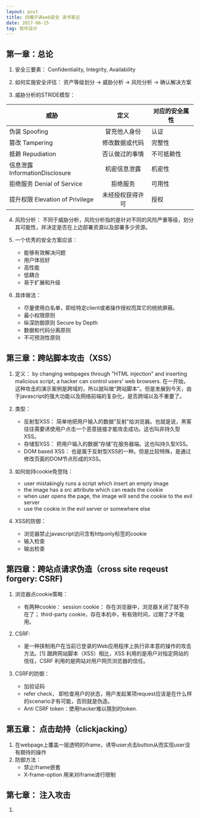 ```yaml
---
layout: post
title: 白帽子讲web安全 读书笔记
date: 2017-06-15
tag: 软件设计
---
```


## 第一章：总论

1. 安全三要素： Confidentiality, Integrity, Availability

2. 如何实施安全评估： 资产等级划分 -> 威胁分析 -> 风险分析 -> 确认解决方案

3. 威胁分析的STRIDE模型：

| 威胁          | 定义         | 对应的安全属性  |
| ------------- |:-------------:| ------|
| 伪装  Spoofing   | 冒充他人身份 | 认证    |
| 篡改  Tampering    | 修改数据或代码      |  完整性 |
| 抵赖  Repudiation      | 否认做过的事情      |  不可抵赖性 |
| 信息泄露 InformationDisclosure | 机密信息泄露 | 机密性 |
| 拒绝服务 Denial of Service     | 拒绝服务   | 可用性 |
| 提升权限 Elevation of Privilege | 未经授权获得许可 | 授权 |


4. 风险分析： 不同于威胁分析，风险分析指的是针对不同的风险严重等级，划分其可能性，并决定是否在上边部署资源以及部署多少资源。

5. 一个优秀的安全方案应该：
    * 能够有效解决问题
    * 用户体验好
    * 高性能
    * 低耦合
    * 易于扩展和升级

6. 具体做法：    
    * 尽量使用白名单，即给特定client或者操作授权而其它的统统屏蔽。
    * 最小权限原则
    * 纵深防御原则 Secure by Depth
    * 数据和代码分离原则
    * 不可预测性原则

## 第三章：跨站脚本攻击（XSS）

1. 定义： by changing webpages through "HTML injection" and inserting malicious script, a hacker can control users' web browsers. 在一开始，这种攻击的演示案例是跨域的，所以就叫做“跨站脚本”。但是发展到今天，由于javascript的强大功能以及网络前端的复杂化，是否跨域以及不重要了。

2. 类型：

    * 反射型XSS： 简单地把用户输入的数据"反射"给浏览器。也就是说，黑客往往需要诱使用户点击一个恶意链接才能攻击成功。这也叫非持久型XSS。
    * 存储型XSS： 把用户输入的数据“存储”在服务器端。这也叫持久型XSS。
    * DOM based XSS： 也是属于反射型XSS的一种。但是比较特殊，是通过修改页面的DOM节点形成的XSS。

3. 如何劫持cookie免登陆：
    * user mistakingly runs a script which insert an empty image
    * the image has a src attribute which can reads the cookie
    * when user opens the page, the image will send the cookie to the evil server
    * use the cookie in the evil server or somewhere else

4. XSS的防御：
    * 浏览器禁止javascript访问含有httponly标签的cookie
    * 输入检查
    * 输出检查

## 第四章：跨站点请求伪造（cross site reqeust forgery: CSRF)

1. 浏览器点cookie策略：
    * 有两种cookie： session cookie： 存在浏览器中，浏览器关闭了就不存在了； third-party cookie，存在本机中，有有效时间，过期了才不能用。

2. CSRF:
    * 是一种挟制用户在当前已登录的Web应用程序上执行非本意的操作的攻击方法。[1] 跟跨网站脚本（XSS）相比，XSS 利用的是用户对指定网站的信任，CSRF 利用的是网站对用户网页浏览器的信任。

3. CSRF的防御：
    * 加验证码
    * refer check， 即检查用户的状态，用户发起某项request应该是在什么样的scenario才有可能，否则就是伪造。
    * Anti CSRF token：使用hacker难以猜到的token.

## 第五章： 点击劫持（clickjacking）

1. 在webpage上覆盖一层透明的iframe，诱导user点击button从而实现user没有期待的操作
2. 防御方法：
    * 禁止iframe嵌套
    * X-frame-option 用来对iframe进行限制

## 第七章： 注入攻击

1.

